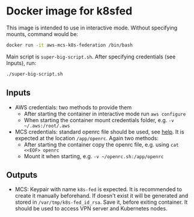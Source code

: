 # Docker image for k8sfed

This image is intended to use in interactive mode. Without specifying mounts, command would be:

```bash
docker run -it aws-mcs-k8s-federation /bin/bash
```

Main script is `super-big-script.sh`. After specifying credentials (see Inputs), run:

```bash
./super-big-script.sh
```

## Inputs

* AWS credentials: two methods to provide them
  * After starting the container in interactive mode run `aws configure`
  * When starting the container mount credentials folder, e.g. `-v ~/.aws:/root/.aws`
* MCS credentials: standard openrc file should be used, see [help](https://mcs.mail.ru/help/iaas-api/openstack-api). It is expected at the location `/app/openrc`. Again two methods:
  * After starting the container copy the openrc file, e.g. using `cat <<EOF> openrc`
  * Mount it when starting, e.g. `-v ~/openrc.sh:/app/openrc`

## Outputs

* MCS: Keypair with name `k8s-fed` is expected. It is recommended to create it manually beforehand. If doesn't exist it will be generated and stored in `/var/tmp/k8s-fed_id_rsa`. Save it, before exiting container. It should be used to access VPN server and Kubernetes nodes.
